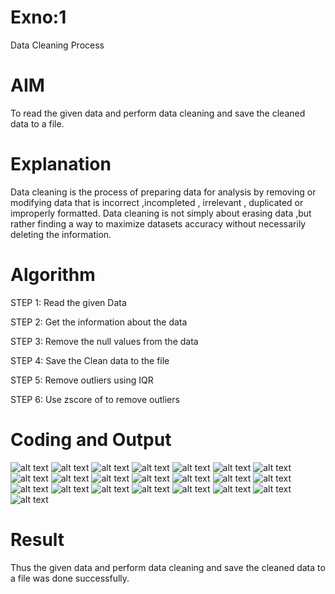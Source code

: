 # Exno:1
Data Cleaning Process

# AIM
To read the given data and perform data cleaning and save the cleaned data to a file.

# Explanation
Data cleaning is the process of preparing data for analysis by removing or modifying data that is incorrect ,incompleted , irrelevant , duplicated or improperly formatted. Data cleaning is not simply about erasing data ,but rather finding a way to maximize datasets accuracy without necessarily deleting the information.

# Algorithm
STEP 1: Read the given Data

STEP 2: Get the information about the data

STEP 3: Remove the null values from the data

STEP 4: Save the Clean data to the file

STEP 5: Remove outliers using IQR

STEP 6: Use zscore of to remove outliers

# Coding and Output
![alt text](<Screenshot 2025-03-05 162206.png>)
![alt text](<Screenshot 2025-03-05 162219.png>)
![alt text](<Screenshot 2025-03-05 162233.png>)
![alt text](<Screenshot 2025-03-05 162242.png>)
![alt text](<Screenshot 2025-03-05 162251.png>)
![alt text](<Screenshot 2025-03-05 162302.png>)
![alt text](<Screenshot 2025-03-05 162313.png>)
![alt text](<Screenshot 2025-03-05 162323.png>)
![alt text](<Screenshot 2025-03-05 162337.png>)
![alt text](<Screenshot 2025-03-05 162353.png>)
![alt text](<Screenshot 2025-03-05 162404.png>)
![alt text](<Screenshot 2025-03-05 162417.png>)
![alt text](<Screenshot 2025-03-05 162429.png>)
![alt text](<Screenshot 2025-03-05 162436.png>)
![alt text](<Screenshot 2025-03-05 162441.png>)
![alt text](<Screenshot 2025-03-05 162448.png>)
![alt text](<Screenshot 2025-03-05 162456.png>)
![alt text](<Screenshot 2025-03-05 162502.png>)
![alt text](<Screenshot 2025-03-05 162510.png>)
![alt text](<Screenshot 2025-03-05 162518.png>)
![alt text](<Screenshot 2025-03-05 162528.png>)
![alt text](<Screenshot 2025-03-05 162536.png>)
# Result
 Thus the given data and perform data cleaning and save the cleaned data to a file was done successfully.
